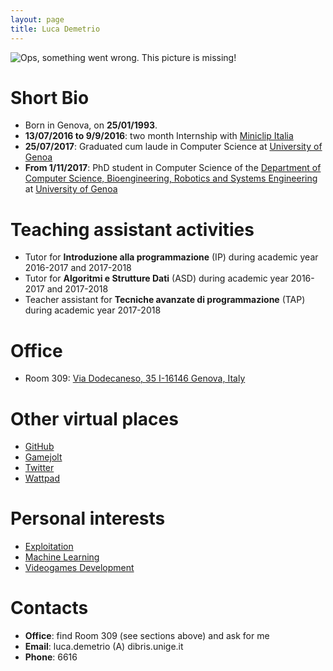 ```yaml
---
layout: page
title: Luca Demetrio
---
```


![Ops, something went wrong. This picture is missing!](/pics/demetrio.jpg)

# Short Bio
* Born in Genova, on **25/01/1993**.
* **13/07/2016 to 9/9/2016**: two month Internship with [Miniclip Italia](https://corporate.miniclip.com/where-we-are/)
* **25/07/2017**: Graduated cum laude in Computer Science at [University of Genoa](https://en.wikipedia.org/wiki/University_of_Genoa)
* **From 1/11/2017**: PhD student in Computer Science of the [Department of Computer Science, Bioengineering, Robotics and Systems Engineering](http://www.dibris.unige.it/) at [University of Genoa](https://en.wikipedia.org/wiki/University_of_Genoa)

# Teaching assistant activities
* Tutor for **Introduzione alla programmazione** (IP) during academic year 2016-2017 and 2017-2018
* Tutor for **Algoritmi e Strutture Dati** (ASD) during academic year 2016-2017 and 2017-2018
* Teacher assistant for **Tecniche avanzate di programmazione** (TAP) during academic year 2017-2018


# Office
* Room 309: [Via Dodecaneso, 35 I-16146 Genova, Italy](https://www.google.com/maps/place/Universit%C3%A0+degli+Studi+di+Genova+-+Dipartimento+di+Informatica,+Bioingegneria,+Robotica+e+Ingegneria+dei+Sistemi/@44.4033504,8.9718396,17.37z/data=!4m5!3m4!1s0x0:0x36191c714ef37673!8m2!3d44.4032971!4d8.9723245?hl=en-US)

# Other virtual places
* [GitHub](https://github.com/zangobot)
* [Gamejolt](https://gamejolt.com/@wireluca)
* [Twitter](https://twitter.com/wireluca)
* [Wattpad](https://www.wattpad.com/user/LucaDemetrio)

# Personal interests
* [Exploitation](https://en.wikipedia.org/wiki/Exploit_(computer_security))
* [Machine Learning](https://en.wikipedia.org/wiki/Machine_learning)
* [Videogames Development](https://en.wikipedia.org/wiki/Video_game_development)


# Contacts
* **Office**: find Room 309 (see sections above) and ask for me
* **Email**: luca.demetrio (A) dibris.unige.it
* **Phone**: 6616
